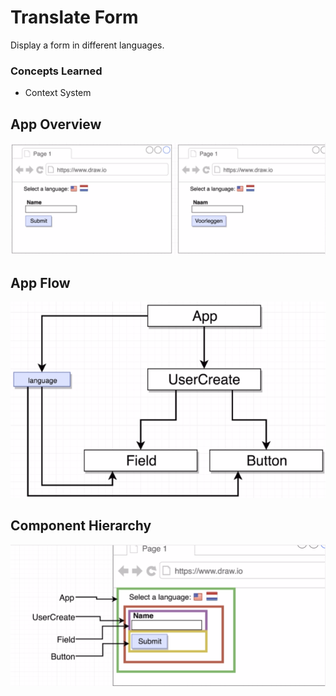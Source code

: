 # Translate Form

Display a form in different languages.

### Concepts Learned

- Context System

## App Overview

![App Overview](app_overview.png)

## App Flow

![App_flow](app_flow.png)

## Component Hierarchy

![Component Hierarchy](component_hierarchy.png)
